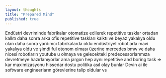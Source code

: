 ```yaml
---
layout: thoughts
title: "Prepared Mind"
published: true
---
```



Endüstri devriminde fabrikalar otomatize edilerek repetitive tasklar ortadan kalktı daha sonra arka ofis repetitive taskları kalktı ve beyaz yakalıya oldu olan daha sonra yardımcı fabrikalarda oldu endüstriyel robotlarla mavi yakalıya oldu ve şimdi ful otonom olması üzerine mercedes bmw ve daha nicesi robotların youtube u olmaya ve gelecekteki predecessorlarımıza devretmeye hazırlanıyorlar ama jargon hep aynı repetitive and boring task => kar maximizasyonu hissedar dostu politika asıl olay bunlar Devin ai ile software engineerların görevlerine talip oldular vs
